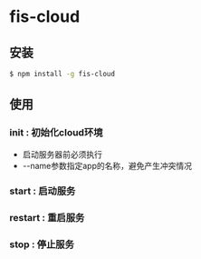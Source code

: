 # fis-cloud

## 安装

```sh
$ npm install -g fis-cloud
```

## 使用


### init : 初始化cloud环境

* 启动服务器前必须执行
* --name参数指定app的名称，避免产生冲突情况

### start : 启动服务

### restart : 重启服务

### stop : 停止服务


